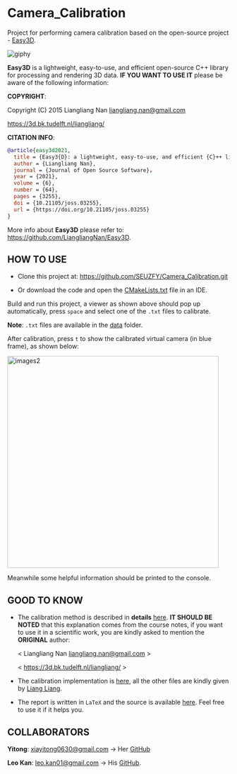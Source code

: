 # Camera_Calibration

Project for performing camera calibration based on the open-source project - [Easy3D](
https://github.com/LiangliangNan/Easy3D).

![giphy](https://user-images.githubusercontent.com/72781910/169722278-6daeef24-6213-4f9a-a1f7-60ee6c0d786f.gif)

**Easy3D** is a lightweight, easy-to-use, and efficient open-source C++ library for processing and rendering 3D data. **IF YOU WANT TO USE IT** please be aware of the following information:

**COPYRIGHT**:

Copyright (C) 2015 Liangliang Nan <liangliang.nan@gmail.com>

https://3d.bk.tudelft.nl/liangliang/


**CITATION INFO**:
```BibTeX
@article{easy3d2021,
  title = {Easy3{D}: a lightweight, easy-to-use, and efficient {C}++ library for processing and rendering 3{D} data},
  author = {Liangliang Nan},
  journal = {Journal of Open Source Software}，
  year = {2021},
  volume = {6},
  number = {64},
  pages = {3255},
  doi = {10.21105/joss.03255},
  url = {https://doi.org/10.21105/joss.03255}
}
```
More info about **Easy3D** please refer to: https://github.com/LiangliangNan/Easy3D.

## HOW TO USE

* Clone this project at: https://github.com/SEUZFY/Camera_Calibration.git

* Or download the code and open the [CMakeLists.txt](https://github.com/SEUZFY/Camera_Calibration/blob/master/CMakeLists.txt) file in an IDE.

Build and run this project, a viewer as shown above should pop up automatically, press `space` and select one of the `.txt` files to calibrate.

**Note**: `.txt` files are available in the [data](https://github.com/SEUZFY/Camera_Calibration/tree/master/resources/data) folder.

After calibration, press `t` to show the calibrated virtual camera (in blue frame), as shown below:

<img width="479" alt="images2" src="https://user-images.githubusercontent.com/72781910/168394397-b1c35e49-b508-46a3-b2fc-3f6a0450ee41.PNG">

Meanwhile some helpful information should be printed to the console.

## GOOD TO KNOW

* The calibration method is described in **details** [here](https://github.com/SEUZFY/Camera_Calibration/blob/master/Calibration_method_explanation/camera_calibration.pdf). **IT SHOULD BE NOTED** that this explanation comes from the course notes, if you want to use it in a scientific work, you are kindly asked to mention the **ORIGINAL** author: 
  
  < Liangliang Nan <liangliang.nan@gmail.com> >
  
  < https://3d.bk.tudelft.nl/liangliang/ > 

* The calibration implementation is [here](https://github.com/SEUZFY/Camera_Calibration/blob/master/Calibration/calibration_method.cpp), all the other files are kindly given by [Liang Liang](https://3d.bk.tudelft.nl/liangliang/).

* The report is written in `LaTeX` and the source is available [here](https://github.com/SEUZFY/Camera_Calibration/tree/master/report/source). Feel free to use it if it helps you.

## COLLABORATORS

**Yitong**:
xiayitong0630@gmail.com
-> Her [GitHub](https://github.com/YitongXia/camera-calibration)

**Leo Kan**:
leo.kan01@gmail.com
-> His [GitHub](https://github.com/leowhk/A1_calibration).
 
 


